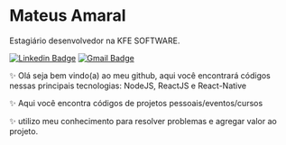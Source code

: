 # Mateus Amaral 

Estagiário desenvolvedor na KFE SOFTWARE.


[![Linkedin Badge](https://img.shields.io/badge/-Meu%20Linkedin-blue)](https://www.linkedin.com/in/mateus-passos-amaral/) 
[![Gmail Badge](https://img.shields.io/badge/-mateus.amaral018%40gmail.com-blue)](mailto:mateus.amaral018@gmail.com)


✨ Olá seja bem vindo(a) ao meu github, aqui você encontrará códigos nessas principais tecnologias: NodeJS, ReactJS e React-Native

✨ Aqui você encontra códigos de projetos pessoais/eventos/cursos


✨ utilizo meu conhecimento para resolver problemas e agregar valor ao projeto.









